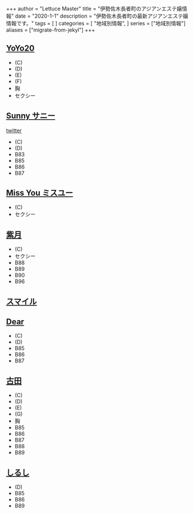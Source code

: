 +++
author = "Lettuce Master"
title = "伊勢佐木長者町のアジアンエステ嬢情報"
date = "2020-1-1"
description = "伊勢佐木長者町の最新アジアンエステ嬢情報です。"
tags = [
]
categories = [
    "地域別情報",
]
series = ["地域別情報"]
aliases = ["migrate-from-jekyl"]
+++

## [YoYo20](http://massage-est.com/)
- (C)
- (D)
- (E)
- (F)
- 胸
- セクシー
## [Sunny サニー](https://sunny.xyz.mn/)
[twitter](ttps://twitter.com/amy19970912?ref_src=twsrc%5Etf)
- (C)
- (D)
- B83
- B85
- B86
- B87
## [Miss You ミスユー](http://missyou.me-es.com/)
- (C)
- セクシー
## [紫月](https://sunflower.jp.net/)
- (C)
- セクシー
- B88
- B89
- B90
- B96
## [スマイル](https://candygm.xyz/)
## [Dear](https://dear.xyz.mn/)
- (C)
- (D)
- B85
- B86
- B87
## [古田](http://furuta-massage.work/)
- (C)
- (D)
- (E)
- (G)
- 胸
- B85
- B86
- B87
- B88
- B89
## [しるし](http://shirushi.me-es.com/)
- (D)
- B85
- B86
- B89
